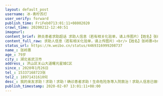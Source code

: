 ```yaml
---
layout: default_post
username: 冰-青柠苏打
user_verify: forward
publish_time: FriFeb0713:01:11+08002020
crawl_time: 20200212-12:40:51
imageurl: 
content_brief: 肺炎患者求助超话 求助人信息（若有相关化验单，请上传图片）【姓名】张岭惠【年龄】79【所在城市】武汉【所在小区、社区】洪山区关山大道曙光星城C区【患病时间】1.26【联系方式】18971431610【其他紧急联系人】何迪云【病情描述】 我的亲友求助！求助！求助！确诊患者求助！生命危险急等 ...全文
content_full_raw: 求助人信息（若有相关化验单，请上传图片）<br/>【姓名】张岭惠<br/>【年龄】79<br/>【所在城市】武汉<br/>【所在小区、社区】洪山区关山大道曙光星城C区<br/>【患病时间】1.26<br/>【联系方式】18971431610<br/>【其他紧急联系人】何迪云<br/>【病情描述】我的亲友求助！求助！求助！确诊患者求助！生命危险急等入院救治！<br/>求助人信息：已做核算检测为阳性。<br/>【姓名】张岭惠<br/>【年龄】79岁<br/>【所在城市】湖北省武汉市<br/>【家庭住址，社区】湖北省武汉市洪山区关山大道曙光星城C区<br/>【患病时间】2020年1月26日<br/>【联系方式】15337168723张<br/>【其他紧急联系人】18971431610何<br/>【患者病情描述】大年初二开始有点咳嗽，初五开始发烧，初六去社区医院检查拍了片子，抽了血，医生说不用打针，就开了药回家吃，吃了3.4天不见好转，咳嗽加剧，又来到社区医院，又拍了一次片子(因为当时社区医院没有CT做不了)医生当日就开了做核酸检测的转诊单，当日来到光谷同济做了核酸检测，并做了CT结果诊断双肺病毒感染，2月5日接到疾控部门通知，已确诊，让我们尽快联系社区入院，说是很危险了，我们立刻联系社区，上报，同时这几天病情急剧加重，打了4天吊针，仍然高烧39.3度，咳嗽不断，呼吸困难，人无力，站也站不住了，浑身疼，特别是胃部难受，恶心想吐，因有心脏病，胃也不好，现在心慌难受，浑身发抖，吃不下东西，几天都只吃了几口稀饭，伴有轻微腹泻。<br/>当时疾控中心的说是年纪大了属于重症要赶紧住院，不然有生命危险，而且病情一天天加重，跟社区联系了很多次说没床位，就是只能回家等，但是这样不光患者有生命危险，整个楼栋的人都有被传染的危险，现在家里只有我妹妹一人照顾，我们也怕她感染了怎么办，我们家人都非常着急，恳请救助。十万火急。救救我母亲和妹妹把。谢谢！<br/>今天2月7日已经是确诊的第三天了，可是还是没有被收治入院，病情一天比一天加重了。起不来床。我们现在唯一能做的就是带着患者每天去医院打针，然后回家。<br/>可是这样在小区内活动对其他人都是威胁，怎么办，现在不光是我妹妹有被传染的可能，小区其他人也有被传染的风险。请求帮助。尽快入院，不能把确诊患者就这样扔在外面到处跑医院呀！<br/>一个近80岁的人了她还能等吗？她等得起吗？谁能帮帮我们，告诉我们该怎么办。请那位朋友亲人有什么办法请告知，跪谢！！！！<br/>2月5日打完针回家小区保安居然不让进小区，不回家难道要住马路上吗？求了半天才放行。
status_url: https://m.weibo.cn/status/4469316999208737
name_: 张岭惠
age_: 79岁
city_: 湖北省武汉市
address_: 洪山区关山大道曙光星城C区
since_: 2020年1月26日
tel_: 15337168723张
tel2_: 18971431610何
desc_: 我的亲友求助！求助！求助！确诊患者求助！生命危险急等入院救治！求助人信息已做核算检测为阳性。
publish_timestamp: 2020-02-07 13:01:11+08:00
---
```

